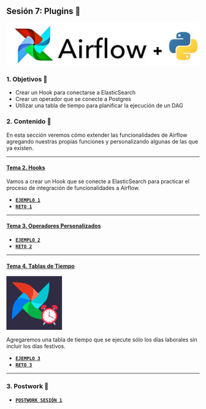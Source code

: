 ## Sesión 7: Plugins 🤖

![airflow_plus_python](2023-05-01-11-59-09.png)

### 1. Objetivos :dart: 

- Crear un Hook para conectarse a ElasticSearch
- Crear un operador que se conecte a Postgres
- Utilizar una tabla de tiempo para planificar la ejecución de un DAG

### 2. Contenido :blue_book:

En esta sección veremos cómo extender las funcionalidades de Airflow agregando nuestras propias funciones y personalizando algunas de las que ya existen.

---

#### <ins>Tema 2. Hooks</ins>

Vamos a crear un Hook que se conecte a ElasticSearch para practicar el proceso de integración de funcionalidades a Airflow.

- [**`EJEMPLO 1`**](/Sesion-07/Ejemplo-01/README.md)
- [**`RETO 1`**](/Sesion-07/Reto-01/README.md)
---


#### <ins>Tema 3. Operadores Personalizados</ins>

- [**`EJEMPLO 2`**](/Sesion-07/Ejemplo-02/README.md)
- [**`RETO 2`**](/Sesion-07/Reto-02/README.md)
---


#### <ins>Tema 4. Tablas de Tiempo</ins>
![](2023-05-01-12-00-06.png)

Agregaremos una tabla de tiempo que se ejecute sólo los días laborales sin incluir los días festivos.

- [**`EJEMPLO 3`**](/Sesion-07/Ejemplo-03/README.md)
- [**`RETO 3`**](/Sesion-07/Reto-03/README.md)
---

### 3. Postwork :memo:


- [**`POSTWORK SESIÓN 1`**](./Postwork/)

<br/>


</div>


